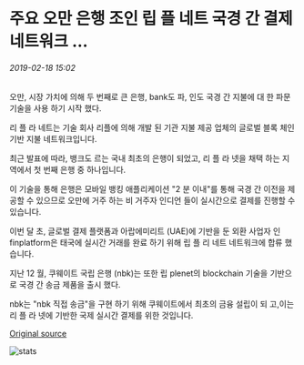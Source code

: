 # 주요 오만 은행 조인 립 플 네트 국경 간 결제 네트워크 ...

###### 2019-02-18 15:02

오만, 시장 가치에 의해 두 번째로 큰 은행, bank도 파, 인도 국경 간 지불에 대 한 파문 기술을 사용 하기 시작 했다.

리 플 라 네트는 기술 회사 리플에 의해 개발 된 기관 지불 제공 업체의 글로벌 블록 체인 기반 지불 네트워크입니다.

최근 발표에 따라, 뱅크도 르는 국내 최초의 은행이 되었고, 리 플 라 넷을 채택 하는 지역에서 첫 번째 은행 중 하나입니다.

이 기술을 통해 은행은 모바일 뱅킹 애플리케이션 "2 분 이내"를 통해 국경 간 이전을 제공할 수 있으므로 오만에 거주 하는 비 거주자 인디언 들이 실시간으로 결제를 진행할 수 있습니다.

이번 달 초, 글로벌 결제 플랫폼과 아랍에미리트 (UAE)에 기반을 둔 외환 사업자 인 finplatform은 태국에 실시간 거래를 완료 하기 위해 립 플 리 네트 네트워크에 합류 했습니다.

지난 12 월, 쿠웨이트 국립 은행 (nbk)는 또한 립 plenet의 blockchain 기술을 기반으로 국경 간 송금 제품을 출시 했다.

nbk는 "nbk 직접 송금"을 구현 하기 위해 쿠웨이트에서 최초의 금융 설립이 되 고,이는 리 플 라 넷에 기반한 국제 실시간 결제를 위한 것입니다.

[Original source](https://cointelegraph.com/news/major-omani-bank-joins-ripplenet-cross-border-payment-network)

![stats](https://c.statcounter.com/11760860/0/a89fa40b/1/ "stats")